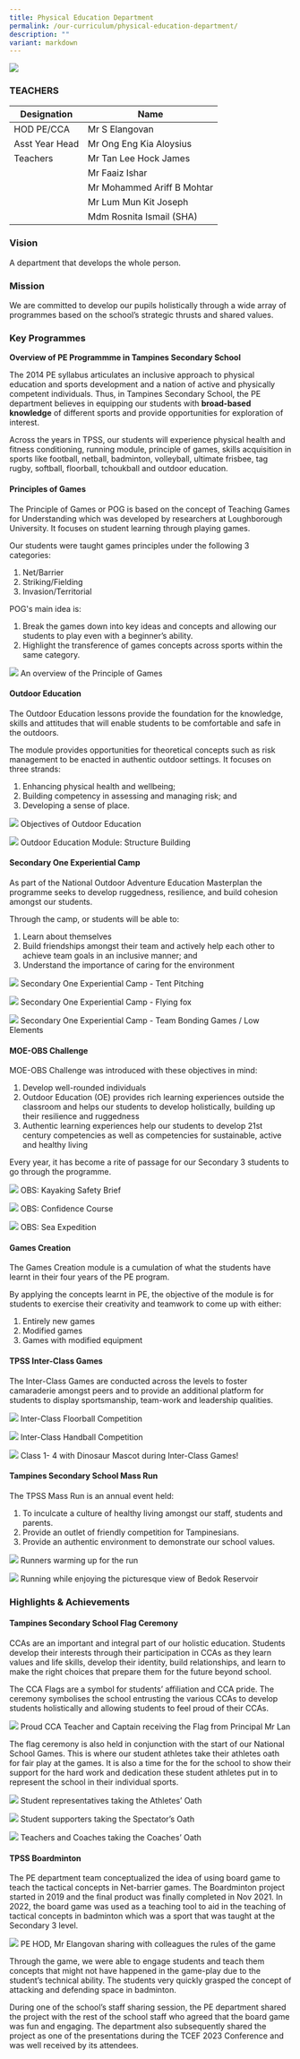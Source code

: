 ```yaml
---
title: Physical Education Department
permalink: /our-curriculum/physical-education-department/
description: ""
variant: markdown
---
```

![](/images/2023_tpss_61_pe.JPG)
### TEACHERS

| Designation | Name |
|---|---|
| HOD PE/CCA | Mr S Elangovan |
| Asst Year Head | Mr Ong Eng Kia Aloysius |
| Teachers | Mr Tan Lee Hock James |
|  | Mr Faaiz Ishar |
|  | Mr Mohammed Ariff B Mohtar |
|  | Mr Lum Mun Kit Joseph |
|  | Mdm Rosnita Ismail (SHA)

### Vision
A department that develops the whole person.

### Mission
We are committed to develop our pupils holistically through a wide array of programmes based on the school’s strategic thrusts and shared values.

### Key Programmes
**Overview of PE Programmme in Tampines Secondary School**

The 2014 PE syllabus articulates an inclusive approach to physical education and sports development and a nation of active and physically competent individuals. Thus, in Tampines Secondary School, the PE department believes in equipping our students with **broad-based knowledge** of different sports and provide opportunities for exploration of interest.

Across the years in TPSS, our students will experience physical health and fitness conditioning, running module, principle of games, skills acquisition in sports like football, netball, badminton, volleyball, ultimate frisbee, tag rugby, softball, floorball, tchoukball and outdoor education.

#### Principles of Games
The Principle of Games or POG is based on the concept of Teaching Games for Understanding which was developed by researchers at Loughborough University. It focuses on student learning through playing games.

Our students were taught games principles under the following 3 categories:
1.  Net/Barrier
2.  Striking/Fielding
3.  Invasion/Territorial

POG's main idea is:
1.  Break the games down into key ideas and concepts and allowing our students to play even with a beginner’s ability.
2.  Highlight the transference of games concepts across sports within the same category.

![](/images/pogpedept.png)
An overview of the Principle of Games

#### Outdoor Education
The Outdoor Education lessons provide the foundation for the knowledge, skills and attitudes that will enable students to be comfortable and safe in the outdoors.

The module provides opportunities for theoretical concepts such as risk management to be enacted in authentic outdoor settings. It focuses on three strands:

1.  Enhancing physical health and wellbeing;
2.  Building competency in assessing and managing risk; and
3.  Developing a sense of place.

![](/images/pe%20outdoor%20education.png)
Objectives of Outdoor Education

![](/images/structure%20building.jpg)
Outdoor Education Module: Structure Building

#### Secondary One Experiential Camp
As part of the National Outdoor Adventure Education Masterplan the programme seeks to develop ruggedness, resilience, and build cohesion amongst our students.

Through the camp, or students will be able to:
1.  Learn about themselves
2.  Build friendships amongst their team and actively help each other to achieve team goals in an inclusive manner; and
3.  Understand the importance of caring for the environment

![](/images/pe%20tent%20pitching.jpg)
Secondary One Experiential Camp - Tent Pitching

![](/images/pe%20flying%20fox.jpeg)
Secondary One Experiential Camp - Flying fox

![](/images/team%20bonding%20games.jpeg)
Secondary One Experiential Camp - Team Bonding Games / Low Elements

#### MOE-OBS Challenge
MOE-OBS Challenge was introduced with these objectives in mind:
1.  Develop well-rounded individuals
2.  Outdoor Education (OE) provides rich learning experiences outside the classroom and helps our students to develop holistically, building up their resilience and ruggedness
3.  Authentic learning experiences help our students to develop 21st century competencies as well as competencies for sustainable, active and healthy living

Every year, it has become a rite of passage for our Secondary 3 students to go through the programme.

![](/images/pe%20kayaking.png)
OBS: Kayaking Safety Brief

![](/images/pe%20obs%20confidence%20course.jpeg)
OBS: Confidence Course

![](/images/pe%20sea%20expedition.jpg)
OBS: Sea Expedition

#### Games Creation
The Games Creation module is a cumulation of what the students have learnt in their four years of the PE program.

By applying the concepts learnt in PE, the objective of the module is for students to exercise their creativity and teamwork to come up with either:

1.  Entirely new games
2.  Modified games
3.  Games with modified equipment

#### TPSS Inter-Class Games
The Inter-Class Games are conducted across the levels to foster camaraderie amongst peers and to provide an additional platform for students to display sportsmanship, team-work and leadership qualities.

![](/images/floorball.jpg)
Inter-Class Floorball Competition

![](/images/pe%20handball.jpg)
Inter-Class Handball Competition

![](/images/pe%20inter-class%20games%20dinosaur%20mascot.jpg)
Class 1- 4 with Dinosaur Mascot during Inter-Class Games!

#### Tampines Secondary School Mass Run
The TPSS Mass Run is an annual event held:
1.  To inculcate a culture of healthy living amongst our staff, students and parents.
2.  Provide an outlet of friendly competition for Tampinesians.
3.  Provide an authentic environment to demonstrate our school values.

![](/images/pe%20mass%20run.jpg)
Runners warming up for the run

![](/images/pe%20massrun%202.jpg)
Running while enjoying the picturesque view of Bedok Reservoir

### Highlights &amp; Achievements

#### Tampines Secondary School Flag Ceremony 
CCAs are an important and integral part of our holistic education. Students develop their interests through their participation in CCAs as they learn values and life skills, develop their identity, build relationships, and learn to make the right choices that prepare them for the future beyond school.

The CCA Flags are a symbol for students’ affiliation and CCA pride. The ceremony symbolises the school entrusting the various CCAs to develop students holistically and allowing students to feel proud of their CCAs.

![](/images/pe_nsg_flag.jpg)
Proud CCA Teacher and Captain receiving the Flag from Principal Mr Lan

The flag ceremony is also held in conjunction with the start of our National School Games. This is where our student athletes take their athletes oath for fair play at the games. It is also a time for the for the school to show their support for the hard work and dedication these student athletes put in to represent the school in their individual sports.

![](/images/230117_039_pledge_athlete.jpg)
Student representatives taking the Athletes’ Oath

![](/images/230117_061_pledge_spectator.jpg)
Student supporters taking the Spectator’s Oath

![](/images/230117_047_pledge_coach.jpg)
Teachers and Coaches taking the Coaches’ Oath

#### TPSS Boardminton
The PE department team conceptualized the idea of using board game to teach the tactical concepts in Net-barrier games. The Boardminton project started in 2019 and the final product was finally completed in Nov 2021. In 2022, the board game was used as a teaching tool to aid in the teaching of tactical concepts in badminton which was a sport that was taught at the Secondary 3 level.

![](/images/230224_15_boardminton.jpg)
PE HOD, Mr Elangovan sharing with colleagues the rules of the game

Through the game, we were able to engage students and teach them concepts that might not have happened in the game-play due to the student’s technical ability. The students very quickly grasped the concept of attacking and defending space in badminton.

During one of the school’s staff sharing session, the PE department shared the project with the rest of the school staff who agreed that the board game was fun and engaging. The department also subsequently shared the project as one of the presentations during the TCEF 2023 Conference and was well received by its attendees.